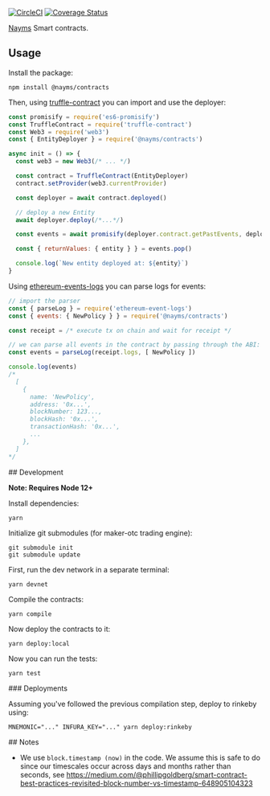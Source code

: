 [![CircleCI](https://circleci.com/gh/nayms/contracts/tree/master.svg?style=svg)](https://circleci.com/gh/nayms/contracts/tree/master) [![Coverage Status](https://coveralls.io/repos/github/nayms/contracts/badge.svg?branch=master)](https://coveralls.io/github/nayms/contracts?branch=master)

[Nayms](https://nayms.io) Smart contracts.

## Usage

Install the package:

```
npm install @nayms/contracts
```

Then, using [truffle-contract](https://github.com/trufflesuite/truffle/tree/develop/packages/truffle-contract) you can import and use the deployer:

```js
const promisify = require('es6-promisify')
const TruffleContract = require('truffle-contract')
const Web3 = require('web3')
const { EntityDeployer } = require('@nayms/contracts')

async init = () => {
  const web3 = new Web3(/* ... */)

  const contract = TruffleContract(EntityDeployer)
  contract.setProvider(web3.currentProvider)

  const deployer = await contract.deployed()

  // deploy a new Entity
  await deployer.deploy(/*...*/)

  const events = await promisify(deployer.contract.getPastEvents, deployer.contract)('NewEntity')

  const { returnValues: { entity } } = events.pop()

  console.log(`New entity deployed at: ${entity}`)
}
```

Using [ethereum-events-logs](https://github.com/hiddentao/ethereum-event-logs) you can
parse logs for events:

```js
// import the parser
const { parseLog } = require('ethereum-event-logs')
const { events: { NewPolicy } } = require('@nayms/contracts')

const receipt = /* execute tx on chain and wait for receipt */

// we can parse all events in the contract by passing through the ABI:
const events = parseLog(receipt.logs, [ NewPolicy ])

console.log(events)
/*
  [
    {
      name: 'NewPolicy',
      address: '0x...',
      blockNumber: 123...,
      blockHash: '0x...',
      transactionHash: '0x...',
      ...
    },
  ]
*/
```

## Development

**Note: Requires Node 12+**

Install dependencies:

```
yarn
```

Initialize git submodules (for maker-otc trading engine):

```
git submodule init
git submodule update
```

First, run the dev network in a separate terminal:

```
yarn devnet
```

Compile the contracts:

```
yarn compile
```

Now deploy the contracts to it:

```
yarn deploy:local
```

Now you can run the tests:

```
yarn test
```

### Deployments

Assuming you've followed the previous compilation step, deploy to rinkeby using:

```
MNEMONIC="..." INFURA_KEY="..." yarn deploy:rinkeby
```

## Notes

* We use `block.timestamp (now)` in the code. We assume this is safe to do since our timescales occur across days and months rather than seconds, see https://medium.com/@phillipgoldberg/smart-contract-best-practices-revisited-block-number-vs-timestamp-648905104323